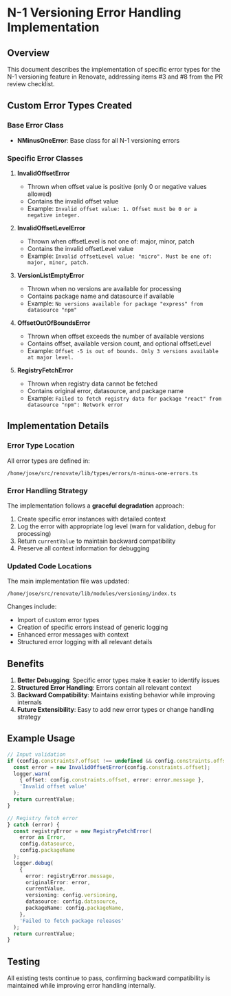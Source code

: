 # N-1 Versioning Error Handling Implementation

## Overview

This document describes the implementation of specific error types for the N-1 versioning feature in Renovate, addressing items #3 and #8 from the PR review checklist.

## Custom Error Types Created

### Base Error Class

- **NMinusOneError**: Base class for all N-1 versioning errors

### Specific Error Classes

1. **InvalidOffsetError**

   - Thrown when offset value is positive (only 0 or negative values allowed)
   - Contains the invalid offset value
   - Example: `Invalid offset value: 1. Offset must be 0 or a negative integer.`

2. **InvalidOffsetLevelError**

   - Thrown when offsetLevel is not one of: major, minor, patch
   - Contains the invalid offsetLevel value
   - Example: `Invalid offsetLevel value: "micro". Must be one of: major, minor, patch.`

3. **VersionListEmptyError**

   - Thrown when no versions are available for processing
   - Contains package name and datasource if available
   - Example: `No versions available for package "express" from datasource "npm"`

4. **OffsetOutOfBoundsError**

   - Thrown when offset exceeds the number of available versions
   - Contains offset, available version count, and optional offsetLevel
   - Example: `Offset -5 is out of bounds. Only 3 versions available at major level.`

5. **RegistryFetchError**
   - Thrown when registry data cannot be fetched
   - Contains original error, datasource, and package name
   - Example: `Failed to fetch registry data for package "react" from datasource "npm": Network error`

## Implementation Details

### Error Type Location

All error types are defined in:

```
/home/jose/src/renovate/lib/types/errors/n-minus-one-errors.ts
```

### Error Handling Strategy

The implementation follows a **graceful degradation** approach:

1. Create specific error instances with detailed context
2. Log the error with appropriate log level (warn for validation, debug for processing)
3. Return `currentValue` to maintain backward compatibility
4. Preserve all context information for debugging

### Updated Code Locations

The main implementation file was updated:

```
/home/jose/src/renovate/lib/modules/versioning/index.ts
```

Changes include:

- Import of custom error types
- Creation of specific errors instead of generic logging
- Enhanced error messages with context
- Structured error logging with all relevant details

## Benefits

1. **Better Debugging**: Specific error types make it easier to identify issues
2. **Structured Error Handling**: Errors contain all relevant context
3. **Backward Compatibility**: Maintains existing behavior while improving internals
4. **Future Extensibility**: Easy to add new error types or change handling strategy

## Example Usage

```typescript
// Input validation
if (config.constraints?.offset !== undefined && config.constraints.offset > 0) {
  const error = new InvalidOffsetError(config.constraints.offset);
  logger.warn(
    { offset: config.constraints.offset, error: error.message },
    'Invalid offset value'
  );
  return currentValue;
}

// Registry fetch error
} catch (error) {
  const registryError = new RegistryFetchError(
    error as Error,
    config.datasource,
    config.packageName
  );
  logger.debug(
    {
      error: registryError.message,
      originalError: error,
      currentValue,
      versioning: config.versioning,
      datasource: config.datasource,
      packageName: config.packageName,
    },
    'Failed to fetch package releases'
  );
  return currentValue;
}
```

## Testing

All existing tests continue to pass, confirming backward compatibility is maintained while improving error handling internally.
